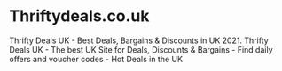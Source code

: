 # Thriftydeals.co.uk
Thrifty Deals UK - Best Deals, Bargains &amp; Discounts in UK 2021. Thrifty Deals UK - The best UK Site for Deals, Discounts &amp; Bargains - Find daily offers and voucher codes - Hot Deals in the UK
